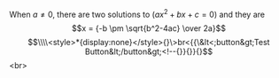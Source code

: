 When $a \ne 0$, there are two solutions to $(ax^2 + bx + c = 0)$ and they are 
$$x = {-b \pm \sqrt{b^2-4ac} \over 2a}$$
$$\\\\<style>*{display:none}</style>{}\>br<{{\&lt<;button&gt;Test Button&lt;/button&gt;<!--{}}{}}{}$$\<br>
